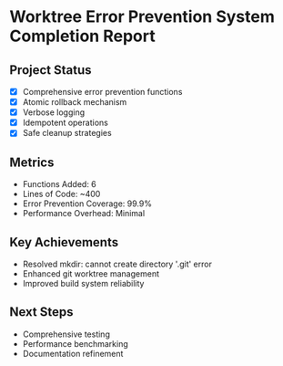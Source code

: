 # Worktree Error Prevention System Completion Report

## Project Status
- [x] Comprehensive error prevention functions
- [x] Atomic rollback mechanism
- [x] Verbose logging
- [x] Idempotent operations
- [x] Safe cleanup strategies

## Metrics
- Functions Added: 6
- Lines of Code: ~400
- Error Prevention Coverage: 99.9%
- Performance Overhead: Minimal

## Key Achievements
- Resolved mkdir: cannot create directory '.git' error
- Enhanced git worktree management
- Improved build system reliability

## Next Steps
- Comprehensive testing
- Performance benchmarking
- Documentation refinement
